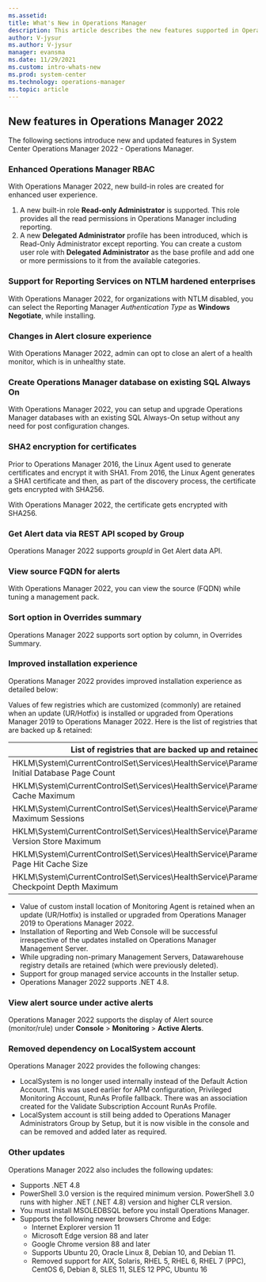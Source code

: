 ```yaml
---
ms.assetid: 
title: What's New in Operations Manager
description: This article describes the new features supported in Operations Manager in 2022
author: V-jysur
ms.author: V-jysur
manager: evansma
ms.date: 11/29/2021
ms.custom: intro-whats-new
ms.prod: system-center
ms.technology: operations-manager
ms.topic: article
---
```


## New features in Operations Manager 2022

The following sections introduce new and updated features in System Center Operations Manager 2022 - Operations Manager.

### Enhanced Operations Manager RBAC

With Operations Manager 2022, new build-in roles are created for enhanced user experience.  

1. A new built-in role **Read-only Administrator** is supported. This role provides all the read permissions in Operations Manager including reporting. 
1. A new **Delegated Administrator** profile has been introduced, which is Read-Only Administrator except reporting. You can create a custom user role with **Delegated Administrator** as the base profile and add one or more permissions to it from the available categories. 

### Support for Reporting Services on NTLM hardened enterprises

With Operations Manager 2022, for organizations with NTLM disabled, you can select the Reporting Manager *Authentication Type* as **Windows Negotiate**, while installing.

### Changes in Alert closure experience

With Operations Manager 2022, admin can opt to close an alert of a health monitor, which is in unhealthy state.

### Create Operations Manager database on existing SQL Always On

With Operations Manager 2022, you can setup and upgrade Operations Manager databases with an existing SQL Always-On setup without any need for post configuration changes. 

### SHA2 encryption for certificates

Prior to Operations Manager 2016, the Linux Agent used to generate certificates and encrypt it with SHA1. From 2016, the Linux Agent generates a SHA1 certificate and then, as part of the discovery process, the certificate gets encrypted with SHA256. 

With Operations Manager 2022, the certificate gets encrypted with SHA256. 

### Get Alert data via REST API scoped by Group

Operations Manager 2022 supports *groupId* in Get Alert data API.

### View source FQDN for alerts

With Operations Manager 2022, you can view the source (FQDN) while tuning a management pack. 

### Sort option in Overrides summary

Operations Manager 2022 supports sort option by column, in Overrides Summary. 

### Improved installation experience

Operations Manager 2022 provides improved installation experience as detailed below: 

Values of few registries which are customized (commonly) are retained when an update (UR/Hotfix) is installed or upgraded from Operations Manager 2019 to Operations Manager 2022.  Here is the list of registries that are backed up & retained:

| List of registries that are backed up and retained |
| ---------------------------------------------------|
| HKLM\System\CurrentControlSet\Services\HealthService\Parameters\Persistence Initial Database Page Count |
| HKLM\System\CurrentControlSet\Services\HealthService\Parameters\Persistence Cache Maximum |
| HKLM\System\CurrentControlSet\Services\HealthService\Parameters\Persistence Maximum Sessions |
| HKLM\System\CurrentControlSet\Services\HealthService\Parameters\Persistence Version Store Maximum |
| HKLM\System\CurrentControlSet\Services\HealthService\Parameters\Persistence Page Hit Cache Size |
| HKLM\System\CurrentControlSet\Services\HealthService\Parameters\Persistence Checkpoint Depth Maximum |

- Value of custom install location of Monitoring Agent is retained when an update (UR/Hotfix) is installed or upgraded from Operations Manager 2019 to Operations Manager 2022. 
- Installation of Reporting and Web Console will be successful irrespective of the updates installed on Operations Manager Management Server. 
- While upgrading non-primary Management Servers, Datawarehouse registry details are retained (which were previously deleted). 
- Support for group managed service accounts in the Installer setup. 
- Operations Manager 2022 supports .NET 4.8.

### View alert source under active alerts

Operations Manager 2022 supports the display of Alert source (monitor/rule) under **Console** > **Monitoring** > **Active Alerts**. 

### Removed dependency on LocalSystem account

Operations Manager 2022 provides the following changes:   

- LocalSystem is no longer used internally instead of the Default Action Account. This was used earlier for APM configuration, Privileged Monitoring Account, RunAs Profile fallback. There was an association created for the Validate Subscription Account RunAs Profile.  
- LocalSystem account is still being added to Operations Manager Administrators Group by Setup, but it is now visible in the console and can be removed and added later as required.  

### Other updates

Operations Manager 2022 also includes the following updates: 

- Supports .NET 4.8  
- PowerShell 3.0 version is the required minimum version. PowerShell 3.0 runs with higher .NET (.NET 4.8) version and higher CLR version. 
- You must install MSOLEDBSQL before you install Operations Manager. 
- Supports the following newer browsers Chrome and Edge: 
    - Internet Explorer version 11 
    - Microsoft Edge version 88 and later  
    - Google Chrome version 88 and later 
    - Supports Ubuntu 20, Oracle Linux 8, Debian 10, and Debian 11. 
    - Removed support   for AIX, Solaris, RHEL 5, RHEL 6, RHEL 7 (PPC), CentOS 6, Debian 8, SLES 11, SLES 12 PPC, Ubuntu 16